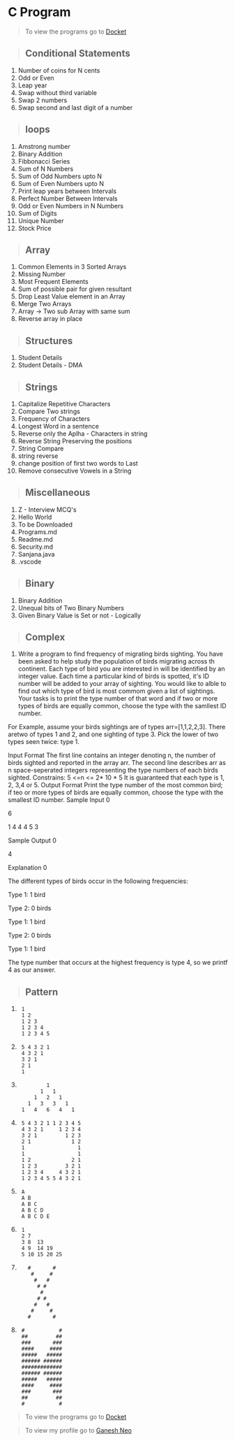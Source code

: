 # C Program

> To view the programs go to [Docket](https://github.com/GaneshNeo/Docket.git)

> ## Conditional Statements

1. Number of coins for N cents
2. Odd or Even
3. Leap year
4. Swap without third variable
5. Swap 2 numbers
6. Swap second and last digit of a number

> ## loops

1. Amstrong number
2. Binary Addition
3. Fibbonacci Series
4. Sum of N Numbers
5. Sum of Odd Numbers upto N
6. Sum of Even Numbers upto N
7. Print leap years between Intervals
8. Perfect Number Between Intervals
9. Odd or Even Numbers in N Numbers
10. Sum of Digits
11. Unique Number 
12. Stock Price

> ## Array

1. Common Elements in 3 Sorted Arrays
2. Missing Number
3. Most Frequent Elements
4. Sum of possible pair for given resultant
5. Drop Least Value element in an Array
6. Merge Two Arrays
7. Array -> Two sub Array with same sum
8. Reverse array in place

> ## Structures

1. Student Details
2. Student Details - DMA

> ## Strings

1. Capitalize Repetitive Characters
2. Compare Two strings
3. Frequency of Characters
4. Longest Word in a sentence
5. Reverse only the Aplha - Characters in string
6. Reverse String Preserving the positions
7. String Compare
8. string reverse
9. change position of first two words to Last
10. Remove consecutive Vowels in a String

> ## Miscellaneous

1. Z - Interview MCQ's
2. Hello World
3. To be Downloaded
4. Programs.md
5. Readme.md
6. Security.md
7. Sanjana.java
8. .vscode

> ## Binary
1. Binary Addition
2. Unequal bits of Two Binary Numbers
3. Given Binary Value is Set or not - Logically

> ## Complex
1. Write a program to find frequency of migrating
birds sighting. You have been asked to help study the population of birds migrating across th continent. Each type of bird you are interested in will be identified by an integer value. Each time a particular kind of birds is spotted, it's ID number will be added to your array of sighting. You would like to alble to find out which type of bird is most commom given a list of sightings. Your tasks is to print the type number of that word and if two or more types of birds are equally common, choose the type with the samllest ID number.
       
For Example, assume your birds sightings are of types
arr=[1,1,2,2,3]. There aretwo of types 1 and 2, and one sighting of type 3. Pick the lower of two types seen twice: type 1.

Input Format
The first line contains an integer denoting n, the number of birds sighted and reported in the array arr.
The second line describes arr as n space-seperated integers representing the type numbers of each birds sighted.
Constrains: 5 <=n <= 2* 10 * 5
It is guaranteed that each type is 1, 2, 3,4 or 5.
Output Format
Print the type number of the most common bird; if teo or more types of birds are equally common, choose the type with the smallest ID number.
Sample Input 0

6

1 4 4 4 5 3

Sample Output 0

4

Explanation 0

The different types of birds occur in the following frequencies:

Type 1: 1 bird

Type 2: 0 birds

Type 1: 1 bird

Type 2: 0 birds

Type 1: 1 bird

The type number that occurs at the highest frequency is type 4, so we printf 4 as our answer.


> ## Pattern

1.      1
        1 2
        1 2 3
        1 2 3 4
        1 2 3 4 5
    
2.      5 4 3 2 1
        4 3 2 1
        3 2 1 
        2 1
        1

3.              1
              1   1
            1   2   1
          1   3   3   1
        1   4   6   4   1

4.      5 4 3 2 1 1 2 3 4 5
        4 3 2 1     1 2 3 4
        3 2 1         1 2 3
        2 1             1 2
        1                 1
        1                 1
        1 2             2 1
        1 2 3         3 2 1
        1 2 3 4     4 3 2 1
        1 2 3 4 5 5 4 3 2 1

5.      A
        A B
        A B C
        A B C D
        A B C D E
        
6.      1
        2 7  
        3 8  13 
        4 9  14 19
        5 10 15 20 25

7.        #       #
           #     #
            #   #
             # #
              #
             # #
            #   #
           #     #
          #       #


8.      #           #
        ##         ##
        ###       ###
        ####     ####
        #####   #####
        ###### ######
        #############
        ###### ######
        #####   #####
        ####     ####
        ###       ###
        ##         ##
        #           #


> To view the programs go to [Docket](https://github.com/GaneshNeo/Docket.git)

> To view my profile go to [Ganesh Neo](https://github.com/GaneshNeo)
    